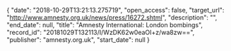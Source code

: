 {
  "date": "2018-10-29T13:21:13.275719", 
  "open_access": false, 
  "target_url": "http://www.amnesty.org.uk/news/press/16272.shtml", 
  "description": "", 
  "end_date": null, 
  "title": "Amnesty International: London bombings", 
  "record_id": "20181029T132113/I/WzDK62w0eaOI+z/wa8zw==", 
  "publisher": "amnesty.org.uk", 
  "start_date": null
}

